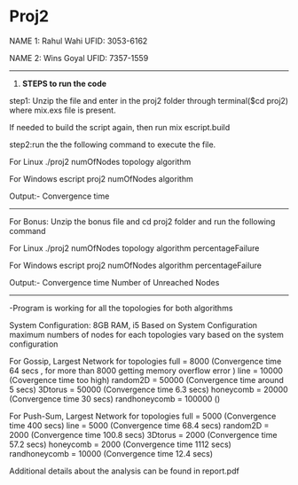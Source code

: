 # Proj2

NAME 1: Rahul Wahi
UFID: 3053-6162

NAME 2: Wins Goyal
UFID: 7357-1559

*************************************************************************************************************************
1. **STEPS to run the code**
  
step1: Unzip the file and enter in the proj2 folder through terminal($cd proj2) where mix.exs file is present.

If needed to build the script again, then run
mix escript.build

step2:run the the following command to execute the file.

For Linux
./proj2 numOfNodes topology algorithm

For Windows
escript proj2 numOfNodes algorithm

Output:-
Convergence time

*********************************************************************************************
For Bonus:
Unzip the bonus file and cd proj2 folder and run the following command

For Linux
./proj2 numOfNodes topology algorithm percentageFailure

For Windows
escript proj2 numOfNodes algorithm percentageFailure

Output:-
Convergence time
Number of Unreached Nodes

*************************************************************************************************

-Program is working for all the topologies for both algorithms

System Configuration: 8GB RAM, i5
Based on System Configuration maximum numbers of nodes for each topologies vary based on the system configuration

For Gossip, Largest Network for topologies
full = 8000 (Convergence time 64 secs , for more than 8000 getting memory overflow error )
line =  10000 (Covergence time too high)
random2D = 50000 (Convergence time around 5 secs)
3Dtorus = 50000 (Convergence time 6.3 secs)
honeycomb = 20000 (Convergence time 30 secs)
randhoneycomb = 100000 ()

For Push-Sum, Largest Network for topologies
full = 5000 (Convergence time 400 secs)
line = 5000 (Convergence time 68.4 secs)
random2D = 2000 (Convergence time 100.8 secs)
3Dtorus = 2000 (Convergence time 57.2 secs)
honeycomb = 2000 (Convergence time 1112 secs)
randhoneycomb = 10000 (Convergence time 12.4 secs)


Additional details about the analysis can be found in report.pdf
